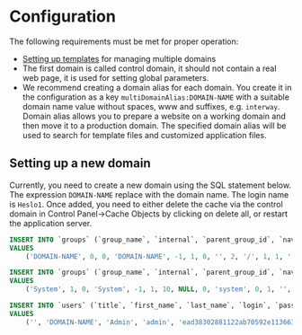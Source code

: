 # Configuration

The following requirements must be met for proper operation:
- [Setting up templates](../../frontend/setup/README.md) for managing multiple domains
- The first domain is called control domain, it should not contain a real web page, it is used for setting global parameters.
- We recommend creating a domain alias for each domain. You create it in the configuration as a key `multiDomainAlias:DOMAIN-NAME` with a suitable domain name value without spaces, www and suffixes, e.g. `interway`. Domain alias allows you to prepare a website on a working domain and then move it to a production domain. The specified domain alias will be used to search for template files and customized application files.

## Setting up a new domain

Currently, you need to create a new domain using the SQL statement below. The expression `DOMAIN-NAME` replace with the domain name. The login name is `Heslo1`. Once added, you need to either delete the cache via the control domain in Control Panel->Cache Objects by clicking on delete all, or restart the application server.

```sql
INSERT INTO `groups` (`group_name`, `internal`, `parent_group_id`, `navbar`, `default_doc_id`, `temp_id`, `sort_priority`, `password_protected`, `menu_type`, `url_dir_name`, `sync_id`, `sync_status`, `html_head`, `logon_page_doc_id`, `domain_name`, `new_page_docid_template`, `install_name`, `field_a`, `field_b`, `field_c`, `field_d`, `logged_menu_type`, `link_group_id`)
VALUES
	('DOMAIN-NAME', 0, 0, 'DOMAIN-NAME', -1, 1, 0, '', 2, '/', 1, 1, '', -1, 'DOMAIN-NAME', -1, '', '', '', '', '', -1, -1);

INSERT INTO `groups` (`group_name`, `internal`, `parent_group_id`, `navbar`, `default_doc_id`, `temp_id`, `sort_priority`, `password_protected`, `menu_type`, `url_dir_name`, `sync_id`, `sync_status`, `html_head`, `logon_page_doc_id`, `domain_name`, `new_page_docid_template`, `install_name`, `field_a`, `field_b`, `field_c`, `field_d`, `logged_menu_type`, `link_group_id`)
VALUES
	('System', 1, 0, 'System', -1, 1, 10, NULL, 0, 'system', 0, 1, '', -1, 'DOMAIN-NAME', -1, NULL, '', '', '', '', -1, -1);

INSERT INTO `users` (`title`, `first_name`, `last_name`, `login`, `password`, `is_admin`, `user_groups`, `company`, `adress`, `city`, `email`, `PSC`, `country`, `phone`, `authorized`, `editable_groups`, `editable_pages`, `writable_folders`, `last_logon`, `module_perms`, `disabled_items`, `reg_date`, `field_a`, `field_b`, `field_c`, `field_d`, `field_e`, `date_of_birth`, `sex_male`, `photo`, `signature`, `forum_rank`, `rating_rank`, `allow_login_start`, `allow_login_end`, `authorize_hash`, `fax`, `delivery_first_name`, `delivery_last_name`, `delivery_company`, `delivery_adress`, `delivery_city`, `delivery_psc`, `delivery_country`, `delivery_phone`, `position`, `parent_id`, `password_salt`, `domain_id`)
VALUES
	('', 'DOMAIN-NAME', 'Admin', 'admin', 'ead38302881122ab70592e113663c475', 1, NULL, '', '', '', 'info@webjet.eu', '', '', '', 1, '', '', '', '2014-08-07 14:43:29', NULL, NULL, '2014-02-05 14:55:46', '', '', '', '', '', NULL, 1, '', '', 0, 0, NULL, NULL, NULL, '', '', '', '', '', '', '', '', '', '', 0, NULL, 230);
```
